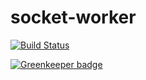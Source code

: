 # socket-worker

[![Build Status](https://travis-ci.org/intel-hpdd/socket-worker.svg?branch=master)](https://travis-ci.org/intel-hpdd/socket-worker)

[![Greenkeeper badge](https://badges.greenkeeper.io/intel-hpdd/socket-worker.svg)](https://greenkeeper.io/)
